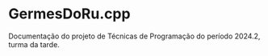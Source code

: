 # GermesDoRu.cpp
Documentação do projeto de Técnicas de Programação do período 2024.2, turma da tarde.

